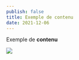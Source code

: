 ```yaml
---
publish: false
title: Exemple de contenu
date: 2021-12-06
---
```

Exemple de **contenu**

![](content/telechargements/logo-metropole-rouen-normandie.png)